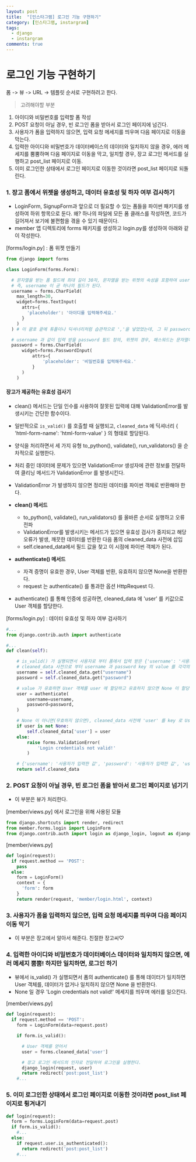 ```yaml
---
layout: post
title:  "[인스타그램] 로그인 기능 구현하기"
category: [인스타그램, instargram]
tags:
  - django
  - instargram
comments: true
---
```


# 로그인 기능 구현하기
폼 -> 뷰 -> URL -> 템플릿 순서로 구현하려고 한다.

> 고려해야할 부분
  1. 아이디와 비밀번호를 입력할 폼 작성
  2. POST 요청이 아닐 경우, 빈 로그인 폼을 받아서 로그인 페이지에 넘긴다.
  3. 사용자가 폼을 입력하지 않으면, 입력 요청 메세지를 띄우며 다음 페이지로 이동을 막는다.
  4. 입력한 아이디와 비밀번호가 데이터베이스의 데이터와 일치하지 않을 경우, 에러 메세지를 뿜뿜하며 다음 페이지로 이동을 막고, 일치할 경우, 장고 로그인 메서드를 실행하고 post_list 페이지로 이동.
  5. 이미 로그인한 상태에서 로그인 페이지로 이동한 것이라면 post_list 페이지로 되돌린다.

### 1. 장고 폼에서 위젯을 생성하고, 데이터 유효성 및 하자 여부 검사하기
- LoginForm, SignupForm과 앞으로 더 필요할 수 있는 폼들을 파이썬 패키지를 생성하여 하위 항목으로 둔다. 왜? 하나의 파일에 모든 폼 클래스를 작성하면, 코드가 길어져서 보기에 불편함을 겪을 수 있기 때문이다.
- member 앱 디렉토리에 forms 패키지를 생성하고 login.py를 생성하여 아래와 같이 작성한다.

[forms/login.py] : 폼 위젯 만들기
```python
from django import forms

class LoginForm(forms.Form):

  # 문자열을 받는 폼 필드에 최대 길이 30자, 문자열을 받는 위젯의 속성을 포함하여 username 에 할당
  # 즉, username 이 곧 하나의 필드가 된다.
  username = forms.CharField(
    max_length=30,
    widget=forms.TextInput(
      attrs={
        'placeholder': '아이디를 입력해주세요.'
      }
    )
  ) # 이 괄호 끝에 튜플이나 딕셔너리처럼 습관적으로 ','을 넣었었는데, 그 뒤 password 필드를 무시하게 되는 일이 발생했었다.

  # username 과 같이 입력 받을 password 필드 정의, 위젯의 경우, 패스워드는 문자열이 드러나면 곤란하기 때문에 forms.PasswordInput() 을 통해 문자열을 가려준다.
  password = forms.CharField(
      widget=forms.PasswordInput(
          attrs={
              'placeholder': '비밀번호를 입력해주세요.'
          }
      )
    )
```

#### 장고가 제공하는 유효성 검사기
- clean() 메서드는 단일 인수를 사용하여 잘못된 입력에 대해 ValidationError를 발생시키는 간단한 함수이다.
- 일반적으로 `is_valid()` 를 호출할 때 실행되고, `cleaned_data` 에 딕셔너리 { 'html-form-name': 'html-form-value' } 의 형태로 할당된다.
- 양식을 처리하면서 세 가지 유형 to_python(), validate(), run_validators() 을 순차적으로 실행한다.
- 처리 중인 데이터에 문제가 있으면 ValidationError 생성자에 관련 정보를 전달하여 클리닝 메서드가 ValidationError 를 발생시킨다.
- ValidationError 가 발생하지 않으면 정리된 데이터를 파이썬 객체로 반환해야 한다.

- **clean() 메서드**
  - to_python(), validate(), run_validators() 를 올바른 순서로 실행하고 오류 전파
  - ValidationError를 발생시키는 메서드가 있으면 유효성 검사가 중지되고 해당 오류가 발생, 깨끗한 데이터를 반환한 다음 폼의 cleaned_data 사전에 삽입
  - self.cleaned_data에서 필드 값을 찾고 이 시점에 파이썬 객체가 된다.

- **authenticate() 메서드**
  - 자격 증명이 유효한 경우, User 객체를 반환, 유효하지 않으면 None을 반환한다.
  - request 는 authenticate() 를 통과한 옵션 HttpRequest 다.

- authenticate() 를 통해 인증에 성공하면, cleaned_data 에 'user' 를 키값으로 User 객체를 할당한다.

[forms/login.py] : 데이터 유효성 및 하자 여부 검사하기
```python
#...
from django.contrib.auth import authenticate

#...
def clean(self):

    # is_valid() 가 실행되면서 사용자로 부터 폼에서 입력 받은 {'username': '사용자가 입력한 값', 'password': '사용자가 입력한 값'}이 cleaned_data 사전에 삽입될 것이다.
    # cleaned_data 사전으로 부터 username 과 password key 의 value 를 각각의 변수에 할당한다.  
    username = self.cleaned_data.get("username")
    password = self.cleaned_data.get("password")

    # value 가 유효하면 User 객체를 user 에 할당하고 유효하지 않으면 None 이 할당된다.
    user = authenticate(
        username=username,
        password=password,
    )

    # None 이 아니면(무효하지 않으면), cleaned_data 사전에 'user' 를 key 로 User 객체를 value 로 삽입한다.
    if user is not None:
        self.cleaned_data['user'] = user
    else:
        raise forms.ValidationError(
            'Login credentials not valid!'
        )

    # {'username': '사용자가 입력한 값', 'password': '사용자가 입력한 값', 'user': User 객체} 를 반환한다.    
    return self.cleaned_data
```

### 2. POST 요청이 아닐 경우, 빈 로그인 폼을 받아서 로그인 페이지로 넘기기
- 이 부분은 뷰가 처리한다.

[member/views.py] 에서 로그인을 위해 사용된 모듈
```python
from django.shortcuts import render, redirect
from member.forms.login import LoginForm
from django.contrib.auth import login as django_login, logout as django_logout,
```

[member/views.py]
```python
def login(request):
  if request.method == 'POST':
    pass
  else:
    form = LoginForm()
    context = {
      'form': form
    }
    return render(request, 'member/login.html', context)
```

### 3. 사용자가 폼을 입력하지 않으면, 입력 요청 메세지를 띄우며 다음 페이지 이동 막기
- 이 부분은 장고에서 알아서 해준다. 친절한 장고씨♡


### 4. 입력한 아이디와 비밀번호가 데이터베이스 데이터와 일치하지 않으면, 에러 메세지 뿜뿜! 하지만 일치하면, 로그인 하기
- 뷰에서 is_valid() 가 실행되면서 폼의 authenticate() 를 통해 데이터가 일치하면 User 객체를, 데이터가 없거나 일치하지 않으면 None 을 반환한다.
- None 일 경우 'Login credentials not valid!' 메세지를 띄우며 에러를 일으킨다.

[member/views.py]
```python
def login(request):
  if request.method == 'POST':
    form = LoginForm(data=request.post)

    if form.is_valid():

      # User 객체를 얻어서
      user = forms.cleaned_data['user']

      # 장고 로그인 메서드의 인자로 전달하여 로그인을 실행한다.
      django_login(request, user)
      return redirect('post:post_list')
    #...
```

### 5. 이미 로그인한 상태에서 로그인 페이지로 이동한 것이라면 post_list 페이지로 튕겨내기
```python
def login(request):
  form = forms.LoginForm(data=request.post)
  if form.is_valid():
    #...
  else:
    if request.user.is_authenticated():
      return redirect('post:post_list')
    #...
```
